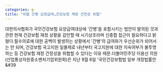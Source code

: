 ```yaml
---
categories: g
title: "의협 간병 요양급여…건강보험 재정 건전성 위협"
---
```

대한의사협회가 국민건강보험 요양급여대상에 &#39;간병&#39;을 포함시키는 법안이 발의된 것과 관련 현재 건강보험 재정 상황을 감안할 때 시기상조라며 신중합 접근이 필요하다고 밝혔다.필수의료에 대한 공백이 발생하는 상황에서 &#39;간병&#39;의 급여화가 우선순위가 되어서는 안 되며, 건강보험 국고지원 일몰제로 내년부터 국고지원에 대한 지속여부가 불투명하는 등 건강보험 재정 건정성을 위협할 수 있다는 이유 때문.더불어민주당 이용선 의원(산업통상자원중소벤처기업위원회)은 지난 9월 6일 &#39;국민건강보험법 일부 개정법률안&#39